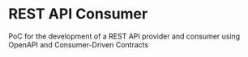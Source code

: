 # REST API Consumer
PoC for the development of a REST API provider and consumer using OpenAPI and Consumer-Driven Contracts
